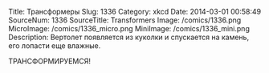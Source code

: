 Title: Трансформеры 
Slug: 1336 
Category: xkcd 
Date: 2014-03-01 00:58:49 
SourceNum: 1336 
SourceTitle: Transformers 
Image: /comics/1336.png 
MicroImage: /comics/1336_micro.png 
MiniImage: /comics/1336_mini.png 
Description: Вертолет появляется из куколки и спускается на камень, его лопасти еще влажные. 

ТРАНСФОРМИРУЕМСЯ!